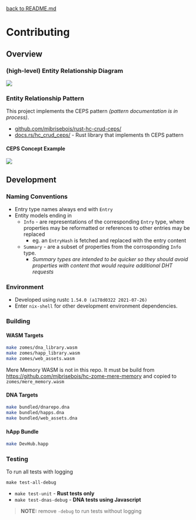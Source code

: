 [back to README.md](README.md)


# Contributing

## Overview


### (high-level) Entity Relationship Diagram
![](https://drive.google.com/a/webheroes.ca/thumbnail?id=1bS9_PpZiwE5pA8mFTlRGvOYaWFwgzHPD&sz=w1000)

### Entity Relationship Pattern
This project implements the CEPS pattern *(pattern documentation is in process)*.

- [github.com/mjbrisebois/rust-hc-crud-ceps/](https://github.com/mjbrisebois/rust-hc-crud-ceps/)
- [docs.rs/hc_crud_ceps/](https://docs.rs/hc_crud_ceps/) - Rust library that implements th CEPS pattern

#### CEPS Concept Example
![](https://drive.google.com/a/webheroes.ca/thumbnail?sz=w1000&id=1oJTioA_IlGrcZI4tn-AyM0orMCt5kP6r)


## Development

### Naming Conventions

- Entry type names always end with `Entry`
- Entity models ending in
  - `Info` - are representations of the corresponding `Entry` type, where properties may be
    reformatted or references to other entries may be replaced
    - eg. an `EntryHash` is fetched and replaced with the entry content
  - `Summary` - are a subset of properties from the corrosponding `Info` type.
    - *Summary types are intended to be quicker so they should avoid properties with content that
      would require additional DHT requests*


### Environment

- Developed using rustc `1.54.0 (a178d0322 2021-07-26)`
- Enter `nix-shell` for other development environment dependencies.


### Building

#### WASM Targets

```bash
make zomes/dna_library.wasm
make zomes/happ_library.wasm
make zomes/web_assets.wasm
```

Mere Memory WASM is not in this repo.  It must be build from
https://github.com/mjbrisebois/hc-zome-mere-memory and copied to `zomes/mere_memory.wasm`


#### DNA Targets

```bash
make bundled/dnarepo.dna
make bundled/happs.dna
make bundled/web_assets.dna
```


#### hApp Bundle

```bash
make DevHub.happ
```


### Testing

To run all tests with logging
```
make test-all-debug
```

- `make test-unit` - **Rust tests only**
- `make test-dnas-debug` - **DNA tests using Javascript**


> **NOTE:** remove `-debug` to run tests without logging
